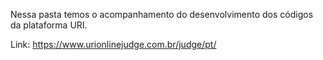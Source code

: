 Nessa pasta temos o acompanhamento do desenvolvimento dos códigos da plataforma URI.

Link: https://www.urionlinejudge.com.br/judge/pt/